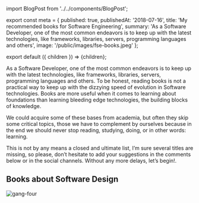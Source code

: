 import BlogPost from '../../components/BlogPost';

export const meta = {
  published: true,
  publishedAt: '2018-07-16',
  title: 'My recommended books for Software Engineering',
  summary:
    'As a Software Developer, one of the most common endeavors is to keep up with the latest technologies, like frameworks, libraries, servers, programming languages and others',
  image: '/public/images/fse-books.jpeg'
};

export default ({ children }) => <BlogPost meta={meta}>{children}</BlogPost>;

As a Software Developer, one of the most common endeavors is to keep up with the latest technologies, like frameworks, libraries, servers, programming languages and others. To be honest, reading books is not a practical way to keep up with the dizzying speed of evolution in Software technologies. Books are more useful when it comes to learning about foundations than learning bleeding edge technologies, the building blocks of knowledge.

We could acquire some of these bases from academia, but often they skip some critical topics, those we have to complement by ourselves because in the end we should never stop reading, studying, doing, or in other words: learning.

This is not by any means a closed and ultimate list, I’m sure several titles are missing, so please, don’t hesitate to add your suggestions in the comments below or in the social channels.
Without any more delays, let’s begin!.

## Books about Software Design

![gang-four](/images/gangOfFour.jpg)